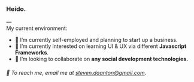 ### Heido.
—<br>
My current environment:
* 💼 I’m currently self-employed and planning to start up a business.
* 👥 I’m currently interested on learning UI & UX via different **Javascript Frameworks**.
* 🌇 I’m looking to collaborate on **any social development technologies.**<br>

###### 📧 To reach me, email me at steven.daanton@gmail.com.

